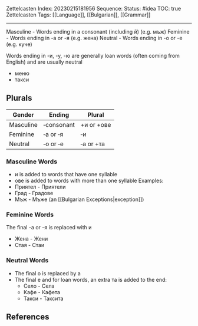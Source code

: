 Zettelcasten Index: 20230215181956
Sequence:
Status: #idea 
TOC: true
Zettelcasten Tags:  [[Language]], [[Bulgarian]], [[Grammar]]

---

Masculine - Words ending in a consonant (including й) (e.g. мъж)
Feminine - Words ending in -а or -я (e.g. жена)
Neutral - Words ending in -о or -е (e.g. куче)

Words ending in -и, -у, -ю are generally loan words (often coming from English) and are usually neutral
- меню
- такси

## Plurals
| Gender    | Ending     | Plural     |
|-----------|------------|------------|
| Masculine | ‑consonant | +и or +ове |
| Feminine  | ‑а or ‑я   | ‑и         |
| Neutral   | ‑о or ‑е   | ‑a or +та  |

### Masculine Words
- и is added to words that have one syllable
- ове is added to words with more than one syllable
Examples:
- Приятел - Приятели
- Град - Градове
- Мъж - Мъже (an [[Bulgarian Exceptions|exception]])

### Feminine Words
The final -а or -я is replaced with и
- Жена - Жени
- Стая - Стаи

### Neutral Words
- The final о is replaced by а
- The final e and for loan words, an extra та is added to the end:
	- Село - Села
	- Кафе - Кафета
	- Такси - Таксита

## References